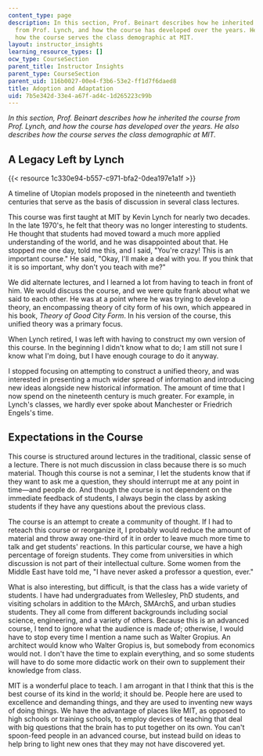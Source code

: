 ```yaml
---
content_type: page
description: In this section, Prof. Beinart describes how he inherited the course
  from Prof. Lynch, and how the course has developed over the years. He also describes
  how the course serves the class demographic at MIT.
layout: instructor_insights
learning_resource_types: []
ocw_type: CourseSection
parent_title: Instructor Insights
parent_type: CourseSection
parent_uid: 116b0027-00e4-f3b6-53e2-ff1d7f6daed8
title: Adoption and Adaptation
uid: 7b5e342d-33e4-a67f-ad4c-1d265223c99b
---
```


_In this section, Prof. Beinart describes how he inherited the course from Prof. Lynch, and how the course has developed over the years. He also describes how the course serves the class demographic at MIT._

A Legacy Left by Lynch
----------------------

{{< resource 1c330e94-b557-c971-bfa2-0dea197e1a1f >}}

A timeline of Utopian models proposed in the nineteenth and twentieth centuries that serve as the basis of discussion in several class lectures.

This course was first taught at MIT by Kevin Lynch for nearly two decades. In the late 1970's, he felt that theory was no longer interesting to students. He thought that students had moved toward a much more applied understanding of the world, and he was disappointed about that. He stopped me one day, told me this, and I said, "You're crazy! This is an important course." He said, "Okay, I'll make a deal with you. If you think that it is so important, why don't you teach with me?"

We did alternate lectures, and I learned a lot from having to teach in front of him. We would discuss the course, and we were quite frank about what we said to each other. He was at a point where he was trying to develop a theory, an encompassing theory of city form of his own, which appeared in his book, _Theory of Good City Form_. In his version of the course, this unified theory was a primary focus.

When Lynch retired, I was left with having to construct my own version of this course. In the beginning I didn't know what to do; I am still not sure I know what I'm doing, but I have enough courage to do it anyway.

I stopped focusing on attempting to construct a unified theory, and was interested in presenting a much wider spread of information and introducing new ideas alongside new historical information. The amount of time that I now spend on the nineteenth century is much greater. For example, in Lynch's classes, we hardly ever spoke about Manchester or Friedrich Engels's time.

Expectations in the Course
--------------------------

This course is structured around lectures in the traditional, classic sense of a lecture. There is not much discussion in class because there is so much material. Though this course is not a seminar, I let the students know that if they want to ask me a question, they should interrupt me at any point in time—and people do. And though the course is not dependent on the immediate feedback of students, I always begin the class by asking students if they have any questions about the previous class.

The course is an attempt to create a community of thought. If I had to reteach this course or reorganize it, I probably would reduce the amount of material and throw away one-third of it in order to leave much more time to talk and get students' reactions. In this particular course, we have a high percentage of foreign students. They come from universities in which discussion is not part of their intellectual culture. Some women from the Middle East have told me, "I have never asked a professor a question, ever."

What is also interesting, but difficult, is that the class has a wide variety of students. I have had undergraduates from Wellesley, PhD students, and visiting scholars in addition to the MArch, SMArchS, and urban studies students. They all come from different backgrounds including social science, engineering, and a variety of others. Because this is an advanced course, I tend to ignore what the audience is made of; otherwise, I would have to stop every time I mention a name such as Walter Gropius. An architect would know who Walter Gropius is, but somebody from economics would not. I don't have the time to explain everything, and so some students will have to do some more didactic work on their own to supplement their knowledge from class.

MIT is a wonderful place to teach. I am arrogant in that I think that this is the best course of its kind in the world; it should be. People here are used to excellence and demanding things, and they are used to inventing new ways of doing things. We have the advantage of places like MIT, as opposed to high schools or training schools, to employ devices of teaching that deal with big questions that the brain has to put together on its own. You can't spoon-feed people in an advanced course, but instead build on ideas to help bring to light new ones that they may not have discovered yet.